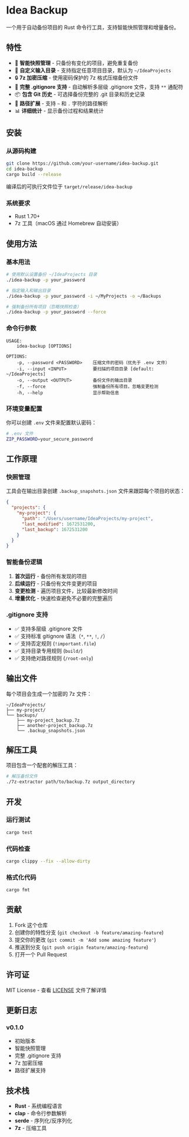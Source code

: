 # Idea Backup

一个用于自动备份项目的 Rust 命令行工具，支持智能快照管理和增量备份。

## 特性

- 🚀 **智能快照管理** - 只备份有变化的项目，避免重复备份
- 📁 **自定义输入目录** - 支持指定任意项目目录，默认为 `~/IdeaProjects`
- 🔒 **7z 加密压缩** - 使用密码保护的 7z 格式压缩备份文件
- 🙈 **完整 .gitignore 支持** - 自动解析多层级 .gitignore 文件，支持 `**` 通配符
- 📦 **包含 Git 历史** - 可选择备份完整的 .git 目录和历史记录
- 🔧 **路径扩展** - 支持 `~` 和 `.` 字符的路径解析
- 📊 **详细统计** - 显示备份过程和结果统计

## 安装

### 从源码构建

```bash
git clone https://github.com/your-username/idea-backup.git
cd idea-backup
cargo build --release
```

编译后的可执行文件位于 `target/release/idea-backup`

### 系统要求

- Rust 1.70+
- 7z 工具（macOS 通过 Homebrew 自动安装）

## 使用方法

### 基本用法

```bash
# 使用默认设置备份 ~/IdeaProjects 目录
./idea-backup -p your_password

# 指定输入和输出目录
./idea-backup -p your_password -i ~/MyProjects -o ~/Backups

# 强制备份所有项目（忽略快照检查）
./idea-backup -p your_password --force
```

### 命令行参数

```
USAGE:
    idea-backup [OPTIONS]

OPTIONS:
    -p, --password <PASSWORD>    压缩文件的密码（优先于 .env 文件）
    -i, --input <INPUT>          要扫描的项目目录 [default: ~/IdeaProjects]
    -o, --output <OUTPUT>        备份文件的输出目录
    -f, --force                  强制备份所有项目，忽略变更检测
    -h, --help                   显示帮助信息
```

### 环境变量配置

你可以创建 `.env` 文件来配置默认密码：

```bash
# .env 文件
ZIP_PASSWORD=your_secure_password
```

## 工作原理

### 快照管理

工具会在输出目录创建 `.backup_snapshots.json` 文件来跟踪每个项目的状态：

```json
{
  "projects": {
    "my-project": {
      "path": "/Users/username/IdeaProjects/my-project",
      "last_modified": 1672531200,
      "last_backup": 1672531200
    }
  }
}
```

### 智能备份逻辑

1. **首次运行** - 备份所有发现的项目
2. **后续运行** - 只备份有文件变更的项目
3. **变更检测** - 遍历项目文件，比较最新修改时间
4. **增量优化** - 快速检查避免不必要的完整遍历

### .gitignore 支持

- ✅ 支持多层级 .gitignore 文件
- ✅ 支持标准 gitignore 语法（`*`, `**`, `!`, `/`）
- ✅ 支持否定规则 (`!important.file`)
- ✅ 支持目录专用规则 (`build/`)
- ✅ 支持绝对路径规则 (`/root-only`)

## 输出文件

每个项目会生成一个加密的 7z 文件：

```
~/IdeaProjects/
├── my-project/
└── backups/
    ├── my-project_backup.7z
    ├── another-project_backup.7z
    └── .backup_snapshots.json
```

## 解压工具

项目包含一个配套的解压工具：

```bash
# 解压备份文件
./7z-extractor path/to/backup.7z output_directory
```

## 开发

### 运行测试

```bash
cargo test
```

### 代码检查

```bash
cargo clippy --fix --allow-dirty
```

### 格式化代码

```bash
cargo fmt
```

## 贡献

1. Fork 这个仓库
2. 创建你的特性分支 (`git checkout -b feature/amazing-feature`)
3. 提交你的更改 (`git commit -m 'Add some amazing feature'`)
4. 推送到分支 (`git push origin feature/amazing-feature`)
5. 打开一个 Pull Request

## 许可证

MIT License - 查看 [LICENSE](LICENSE) 文件了解详情

## 更新日志

### v0.1.0
- 初始版本
- 智能快照管理
- 完整 .gitignore 支持
- 7z 加密压缩
- 路径扩展支持

## 技术栈

- **Rust** - 系统编程语言
- **clap** - 命令行参数解析
- **serde** - 序列化/反序列化
- **7z** - 压缩工具
